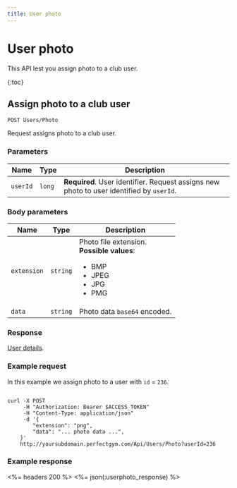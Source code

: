 ```yaml
---
title: User photo
---
```


# User photo

This API lest you assign photo to a club user.

{:toc}


## Assign photo to a club user

    POST Users/Photo

Request assigns photo to a club user.


### Parameters

Name  	    | Type     		| Description
------------|---------------|------------
`userId`    |`long`    		| **Required**. User identifier. Request assigns new photo to user identified by `userId`.


### Body parameters

Name     	    | Type       		| Description
----------------|-------------------|------------
`extension` 	|`string`    		| Photo file extension. <br><strong>Possible values</strong>: <br><ul><li>BMP</li><li>JPEG</li><li>JPG</li><li>PMG</li></ul>
`data`     		|`string`    		| Photo data `base64` encoded.



### Response

[User details][UserDetailsProperties].


### Example request

In this example we assign photo to a user with `id` = `236`.

``` command-line

curl -X POST 
	 -H "Authorization: Bearer $ACCESS_TOKEN" 
	 -H "Content-Type: application/json" 
	 -d '{
	    "extension": "png",
	    "data": "... photo data ...",	     
	}' 
	http://yoursubdomain.perfectgym.com/Api/Users/Photo?userId=236
```


### Example response

<%= headers 200 %>
<%= json(:userphoto_response) %>



[UserDetailsProperties]: /api/users/userdetails#properties

